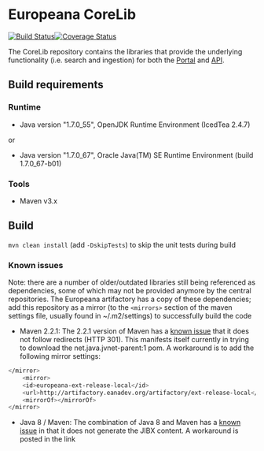 # Europeana CoreLib

[![Build Status](https://travis-ci.org/europeana/corelib.svg?branch=master)](https://travis-ci.org/europeana/corelib)[![Coverage Status](https://coveralls.io/repos/europeana/corelib/badge.svg?branch=master&service=github)](https://coveralls.io/github/europeana/corelib?branch=master)

The CoreLib repository contains the libraries that provide the underlying functionality (i.e. search and ingestion) 
for both the [Portal](https://github.com/europeana/portal/) and [API](https://github.com/europeana/api2/).

## Build requirements
### Runtime
* Java version "1.7.0_55", OpenJDK Runtime Environment (IcedTea 2.4.7)

or

* Java version "1.7.0_67", Oracle Java(TM) SE Runtime Environment (build 1.7.0_67-b01)

### Tools
* Maven v3.x

## Build
``mvn clean install`` (add ``-DskipTests``) to skip the unit tests during build

### Known issues
Note: there are a number of older/outdated libraries still being referenced as dependencies, some of which may not 
be provided anymore by the central repositories. The Europeana artifactory has a copy of these dependencies; add this 
repository as a mirror (to the ``<mirrors>`` section of the maven settings file, usually found in ~/.m2/settings) to 
successfully build the code

* Maven 2.2.1: The 2.2.1 version of Maven has a [known issue](http://jira.codehaus.org/browse/WAGON-314) that it does 
not follow redirects (HTTP 301). This manifests itself currently in trying to download the net.java.jvnet-parent:1 
pom. A workaround is to add the following mirror settings:
```bash
</mirror>
    <mirror>
    <id>europeana-ext-release-local</id>
    <url>http://artifactory.eanadev.org/artifactory/ext-release-local</url>
    <mirrorOf></mirrorOf>
</mirror>
``` 
* Java 8 / Maven: The combination of Java 8 and Maven has a [known issue](http://jira.codehaus.org/browse/JIBX-515) 
in that it does not generate the JIBX content. A workaround is posted in the link
